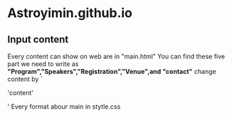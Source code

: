 # Astroyimin.github.io
## Input content
Every content can show on web are in "main.html"
You can find these five part we need to write as **"Program","Speakers","Registration","Venue",and "contact"**
change content by `<p> 'content' <p>'
Every format abour main in stytle.css
